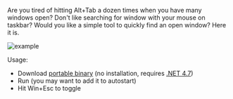 Are you tired of hitting Alt+Tab a dozen times when you have many windows open?
Don't like searching for window with your mouse on taskbar?
Would you like a simple tool to quickly find an open window? 
Here it is.

![example](https://i.imgur.com/etSZLec.gif)

Usage:
 - Download [portable binary](https://github.com/x61x62x6d/WindowFinder/releases/download/v1.0.0/WindowFinder.exe) (no installation, requires [.NET 4.7](https://www.microsoft.com/en-us/download/details.aspx?id=55170))
 - Run (you may want to add it to autostart)
 - Hit Win+Esc to toggle
